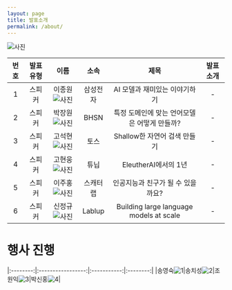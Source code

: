 ```yaml
---
layout: page
title: 발표소개
permalink: /about/
---
```



![사진](./pic/a.png)


    

|번호|발표 유형|이름|소속|제목|발표 소개|
|:---:|:-----------------:|:-----------:|:--------:|:--------:|:--------:|
|1|스피커|이종원![사진](./pic/jongw.jpg)|삼성전자|AI 모델과 재미있는 이야기하기|-|    
|2|스피커|박장원![사진](./pic/pjw.jpg)|BHSN|특정 도메인에 맞는 언어모델은 어떻게 만들까?|-|     
|3|스피커|고석현![사진](./pic/noha.png)|토스|Shallow한 자연어 검색 만들기|-|     
|4|스피커|고현웅![사진](./pic/gohw.png)|튜닙|EleutherAI에서의 1년|-|       
|5|스피커|이주홍![사진](./pic/ljhong.png)|스캐터랩|인공지능과 친구가 될 수 있을까요?|-|   
|6|스피커|신정규![사진](./pic/sinjk.jpg)|Lablup|Building large language models at scale|-|            


    
# 행사 진행



|:--------:|:-----------------:|:-----------:|:--------:|
|송영숙![1](./pic/song.png)|송치성![2](./pic/chisung.jpg)|조원익![3](./pic/jwani.png)|박신홍![4](./pic/sinhongpark.jpg)|     







